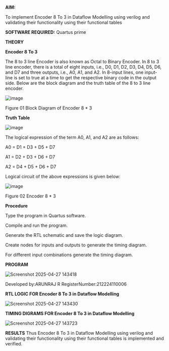 

**AIM:**

To implement  Encoder 8 To 3 in Dataflow Modelling using verilog and validating their functionality using their functional tables

**SOFTWARE REQUIRED:** Quartus prime

**THEORY**

**Encoder 8 To 3**

The 8 to 3 line Encoder is also known as Octal to Binary Encoder. In 8 to 3 line encoder, there is a total of eight inputs, i.e., D0, D1, D2, D3, D4, D5, D6, and D7 and three outputs, i.e., A0, A1, and A2. In 8-input lines, one input-line is set to true at a time to get the respective binary code in the output side. Below are the block diagram and the truth table of the 8 to 3 line encoder.

![image](https://github.com/naavaneetha/ENCODER8TO3DATAFLOW/assets/154305477/0bc242c1-eb9e-4c47-afe5-30428470efc3)

Figure 01  Block Diagram of Encoder 8 * 3

**Truth Table**

![image](https://github.com/naavaneetha/ENCODER8TO3DATAFLOW/assets/154305477/35496b14-ae6e-4cd1-9abd-d6736b576575)

The logical expression of the term A0, A1, and A2 are as follows:

A0 = D1 + D3 + D5 + D7

A1 = D2 + D3 + D6 + D7

A2 = D4 + D5 + D6 + D7

Logical circuit of the above expressions is given below:

![image](https://github.com/naavaneetha/ENCODER8TO3DATAFLOW/assets/154305477/95acaee6-c873-4c75-89eb-ef09fb158053)

Figure 02  Encoder 8 * 3

**Procedure**

Type the program in Quartus software.

Compile and run the program.

Generate the RTL schematic and save the logic diagram.

Create nodes for inputs and outputs to generate the timing diagram.

For different input combinations generate the timing diagram.

**PROGRAM**

![Screenshot 2025-04-27 143418](https://github.com/user-attachments/assets/7af8ffd0-23c0-4586-815d-620bc2a39dd8)


Developed by:ARUNRAJ R
RegisterNumber:212224110006

**RTL LOGIC FOR Encoder 8 To 3 in Dataflow Modelling**

![Screenshot 2025-04-27 143430](https://github.com/user-attachments/assets/943f1734-bb9a-4b83-a8b9-3dff8610d656)

**TIMING DIGRAMS FOR Encoder 8 To 3 in Dataflow Modelling**

![Screenshot 2025-04-27 143723](https://github.com/user-attachments/assets/237c9f0e-ba50-44e3-9391-9c3cd60938cf)


**RESULTS**
Thus Encoder 8 To 3 in Dataflow Modelling using verilog and validating their functionality using their functional tables is implemented and verified.



